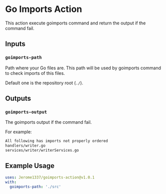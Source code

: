 # Go Imports Action

This action execute goimports command and return the output if the command fail.

## Inputs

### `goimports-path`

Path where your Go files are.
This path will be used by goimports command to check imports of this files.

Default one is the repository root (`./`).

## Outputs

### `goimports-output`

The goimports output if the command fail.

For example:

```bash
All following has imports not properly ordered
handlers/writer.go
services/writer/writerServices.go
```

## Example Usage

```yaml
uses: Jerome1337/goimports-action@v1.0.1
with:
  goimports-path: './src'
````
